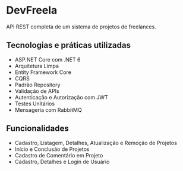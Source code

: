 # DevFreela
API REST completa de um sistema de projetos de freelances.

## Tecnologias e práticas utilizadas
- ASP.NET Core com .NET 6
- Arquitetura Limpa
- Entity Framework Core
- CQRS
- Padrão Repository
- Validação de APIs
- Autenticação e Autorização com JWT
- Testes Unitários
- Mensageria com RabbitMQ

## Funcionalidades
- Cadastro, Listagem, Detalhes, Atualização e Remoção de Projetos
- Início e Conclusão de Projetos
- Cadastro de Comentário em Projeto
- Cadastro, Detalhes e Login de Usuário

